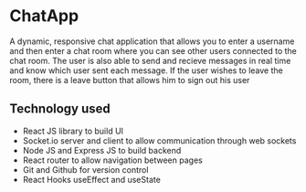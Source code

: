 # ChatApp

A dynamic, responsive chat application that allows you to enter a username and then enter a chat room where you can see other users connected 
to the chat room. The user is also able to send and recieve messages in real time and know which user sent each message. If the user wishes to leave the room,
there is a leave button that allows him to sign out his user

## Technology used

- React JS library to build UI
- Socket.io server and client to allow communication through web sockets
- Node JS and Express JS to build backend
- React router to allow navigation between pages
- Git and Github for version control
- React Hooks useEffect and useState 
